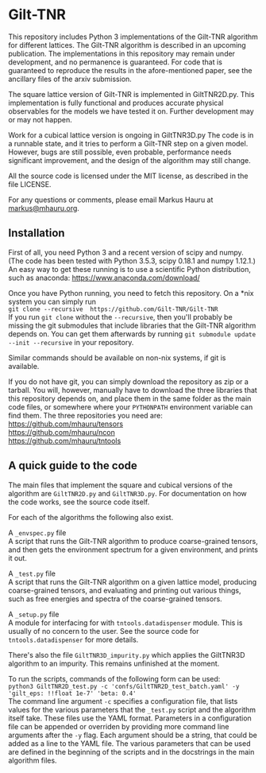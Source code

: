 # Gilt-TNR
This repository includes Python 3 implementations of the Gilt-TNR algorithm for different lattices.
The Gilt-TNR algorithm is described in an upcoming publication.
The implementations in this repository may remain under development, and no permanence is guaranteed.
For code that is guaranteed to reproduce the results in the afore-mentioned paper, see the ancillary files of the arxiv submission.

The square lattice version of Gilt-TNR is implemented in GiltTNR2D.py.
This implementation is fully functional and produces accurate physical observables for the models we have tested it on.
Further development may or may not happen.

Work for a cubical lattice version is ongoing in GiltTNR3D.py
The code is in a runnable state, and it tries to perform a Gilt-TNR step on a given model.
However, bugs are still possible, even probable, performance needs significant improvement, and the design of the algorithm may still change.

All the source code is licensed under the MIT license, as described in the file LICENSE.

For any questions or comments, please email Markus Hauru at markus@mhauru.org.

## Installation
First of all, you need Python 3 and a recent version of scipy and numpy.
(The code has been tested with Python 3.5.3, scipy 0.18.1 and numpy 1.12.1.)
An easy way to get these running is to use a scientific Python distribution, such as anaconda: https://www.anaconda.com/download/

Once you have Python running, you need to fetch this repository.
On a *nix system you can simply run<br>
```git clone --recursive  https://github.com/Gilt-TNR/Gilt-TNR```<br>
If you run `git clone` without the `--recursive`, then you'll probably be missing the git submodules that include libraries that the Gilt-TNR algorithm depends on.
You can get them afterwards by running `git submodule update --init --recursive` in your repository.

Similar commands should be available on non-nix systems, if git is available.

If you do not have git, you can simply download the repository as zip or a tarball.
You will, however, manually have to download the three libraries that this repository depends on, and place them in the same folder as the main code files, or somewhere where your `PYTHONPATH` environment variable can find them.
The three repositories you need are:<br>
https://github.com/mhauru/tensors<br>
https://github.com/mhauru/ncon<br>
https://github.com/mhauru/tntools

## A quick guide to the code

The main files that implement the square and cubical versions of the algorithm are `GiltTNR2D.py` and `GiltTNR3D.py`.
For documentation on how the code works, see the source code itself.

For each of the algorithms the following also exist.

A `_envspec.py` file<br>
A script that runs the Gilt-TNR algorithm to produce coarse-grained tensors, and then gets the environment spectrum for a given environment, and prints it out.

A `_test.py` file<br>
A script that runs the Gilt-TNR algorithm on a given lattice model, producing coarse-grained tensors, and evaluating and printing out various things, such as free energies and spectra of the coarse-grained tensors.

A `_setup.py` file<br>
A module for interfacing for with `tntools.datadispenser` module.
This is usually of no concern to the user.
See the source code for `tntools.datadispenser` for more details.

There's also the file `GiltTNR3D_impurity.py` which applies the GiltTNR3D algorithm to an impurity.
This remains unfinished at the moment.

To run the scripts, commands of the following form can be used:<br>
```python3 GiltTNR2D_test.py -c 'confs/GiltTNR2D_test_batch.yaml' -y 'gilt_eps: !!float 1e-7' 'beta: 0.4'```<br>
The command line argument `-c` specifies a configuration file, that lists values for the various parameters that the `_test.py` script and the algorithm itself take.
These files use the YAML format.
Parameters in a configuration file can be appended or overriden by providing more command line arguments after the `-y` flag.
Each argument should be a string, that could be added as a line to the YAML file.
The various parameters that can be used are defined in the beginning of the scripts and in the docstrings in the main algorithm files.
